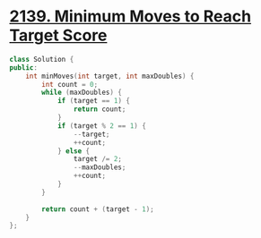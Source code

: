 # [2139. Minimum Moves to Reach Target Score](https://leetcode.com/problems/minimum-moves-to-reach-target-score/)

```c++
class Solution {
public:
    int minMoves(int target, int maxDoubles) {
        int count = 0;
        while (maxDoubles) {
            if (target == 1) {
                return count;
            }
            if (target % 2 == 1) {
                --target;
                ++count;
            } else {
                target /= 2;
                --maxDoubles;
                ++count;
            }
        }
        
        return count + (target - 1);
    }
};
```